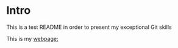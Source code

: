 # Intro

This is a test README in order to present my exceptional Git skills

This is my [webpage:](https://google.de)
